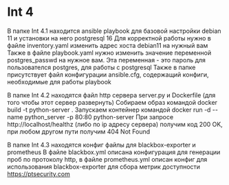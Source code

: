 # Int 4
 
В папке Int 4.1 находится ansible playbook для базовой настройки debian 11 и установки на него postgresql 16 Для корректной работы нужно в файле inventory.yaml изменить адрес хоста debian11 на нужный вам Также в файле playbook.yaml нужно изменить значение переменной postgres_passwd на нужное вам. Эта переменная - это пароль для пользователся postgres, для работы с postgresql Также в папке присутствует файл конфигурации ansible.cfg, содержащий конфиги, необходимые для работы playbook

В папке Int 4.2 находятся файл http сервера server.py и Dockerfile (для того чтобы этот сервер развернуть) Собираем образ командой docker build -t python-server . Запускаем контейнер командой docker run -d --name python_server -p 80:80 python-server При запросе http://localhost/healthz (либо по ip адресу сервера) получим код 200 OK, при любом другом пути получим 404 Not Found

В папке Int 4.3 находятся конфиг файлы для blackbox-exporter и prometheus В файле blackbox.yml описана конфигурация для генерации проб по протоколу http, в файле prometheus.yml описан конфиг для использования blackbox-exporter для сбора метрик доступности https://ptsecurity.com

